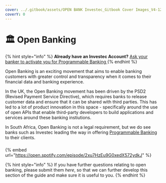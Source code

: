 ```yaml
---
cover: ../.gitbook/assets/OPEN BANK Investec_Gitbook Cover Images_V4-12.png
coverY: 0
---
```


# 🏛 Open Banking

{% hint style="info" %}
**Already have an Investec Account?** [Ask your banker to activate you for Programmable Banking ](https://www.investec.com/en\_za/banking/programmable-banking.html)
{% endhint %}

Open Banking is an exciting movement that aims to enable banking customers with greater control and transparency when it comes to their financial data and banking experience.&#x20;

In the UK, the Open Banking movement has been driven by the PSD2 (Revised Payment Service Directive), which requires banks to release customer data and ensure that it can be shared with third parties. This has led to a lot of product innovation in this space - specifically around the use of open APIs that enable third-party developers to build applications and services around these banking instiutions. &#x20;

In South Africa, Open Banking is not a legal requirement, but we do see banks such as Investec leading the way in offering [Programmable Banking](https://www.investec.com/en\_za/banking/programmable-banking.html) to their clients.&#x20;

###



{% embed url="https://open.spotify.com/episode/2xu7HzEu9G0xedX572ydkJ" %}

{% hint style="info" %}
If you have further questions relating to open banking, please submit them _here_, so that we can further develop this section of the guide and make sure it is useful to you.
{% endhint %}
